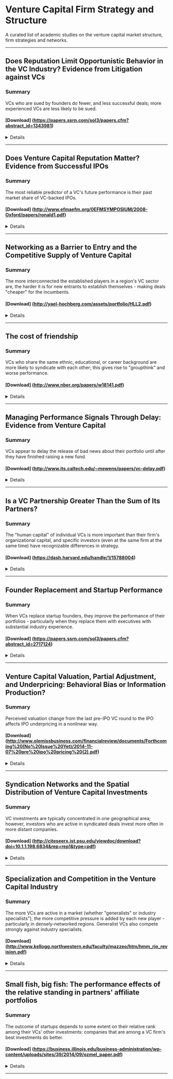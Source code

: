 # Venture Capital Firm Strategy and Structure

A curated list of academic studies on the venture capital market structure, firm strategies and networks.

---
## Does Reputation Limit Opportunistic Behavior in the VC Industry? Evidence from Litigation against VCs

### Summary

VCs who are sued by founders do fewer, and less successful deals; more experienced VCs are less likely to be sued.

#### [Download] (https://papers.ssrn.com/sol3/papers.cfm?abstract_id=1343981)


<details>

### Journal of Finance, 2012

### Authors
* Vladimir A. Atanasov - College of William and Mary 
* Vladimir I. Ivanov - US Securities & Exchange Commission
* Kate Litvak - Northwestern University 

### <summary>Abstract</summary>

> We examine the role of reputation in limiting opportunistic behavior by venture capitalists towards four types of counterparties: entrepreneurs, investors, other VCs, and buyers of VC-backed startups. Using a hand-collected database of lawsuits, we document that more reputable VCs (i.e., VCs that are older, have more deals and funds under management, and syndicate with larger networks of VCs) are less likely to be litigated. We also find that litigated VCs suffer declines in future business relative to matched peers. These declines are larger for more reputable VCs, and for VCs that are defendants to multiple lawsuits or sued by entrepreneurs.
</details>

---


## Does Venture Capital Reputation Matter? Evidence from Successful IPOs

### Summary

The most reliable predictor of a VC's future performance is their past market share of VC-backed IPOs.

#### [Download] (http://www.efmaefm.org/0EFMSYMPOSIUM/2008-Oxford/papers/ronald1.pdf)


<details>

### Paper, European Finance Management Association Annual Symposium, 2008

### Authors
* Vladimir I. Ivanov - University of Kansas
* C.N.V. Krishnan - Case Western Reserve University
* Ronald W. Masulis - Vanderbilt University
* Ajai K. Singh - Case Western Reserve University


### <summary>Abstract</summary>

> Venture capitalist (VC) reputation is a valuable trait, which yields important competitive benefits. Yet a generally accepted measure is lacking. To address this need, we investigate the relation of alternative VC reputation measures to especially successful venture investments, namely IPOs and post-IPO long-run firm performance. Post-IPO firm performance is measured by three well known standards: industry-adjusted operating performance, market-to-book ratio, and long-run listing survival. We find that a VC’s market share of VC-backed IPOs has the strongest and most consistent positive association with these post-IPO long-run performance metrics and with the frequency with which a VC’s portfolio firms subsequently successfully go public. We also explore the relation between VC reputation and private equity networks, IPO demand, post-IPO VC involvement and corporate governance. We find that more reputable VCs excel on all these dimensions, which helps explain why firms backed by more reputable VCs have greater IPO success and better post-IPO performance.
</details>

---

## Networking as a Barrier to Entry and the Competitive Supply of Venture Capital

### Summary

The more interconnected the established players in a region's VC sector are, the harder it is for new entrants to establish themselves - making deals "cheaper" for the incumbents.

#### [Download] (http://yael-hochberg.com/assets/portfolio/HLL2.pdf)


<details>

### Journal of Finance, 2010

### Authors
* Yael Hochberg - Rice University/NBER


### <summary>Abstract</summary>

> We examine whether strong networks among incumbent venture capitalists (VCs) in local markets help restrict entry by outside VCs, thus improving incumbents’ bargaining power over entrepreneurs. More densely networked markets experience less entry, with a one-standard deviation increase in network ties among incumbents reducing entry by approximately one-third. Entrants with established ties to target- market incumbents appear able to overcome this barrier to entry; in turn, incumbents react strategically to an increased threat of entry by freezing out any incumbents who facilitate entry into their market. Incumbents appear to benefit from reduced entry by paying lower prices for their deals.
</details>

---


## The cost of friendship

### Summary

VCs who share the same ethnic, educational, or career background are more likely to syndicate with each other; this gives rise to "groupthink" and worse performance.

#### [Download] (http://www.nber.org/papers/w18141.pdf)


<details>

### [Journal of Financial Economics, 2016] (http://www.sciencedirect.com/science/article/pii/S0304405X16000180)

### Authors
* Paul A. Gompers - Harvard Business School
* Vladimir Mukharlyamov - National Bureau of Economic Research
* Yuhai Xuan - University of Illinois at Urbana-Champaign


### <summary>Abstract</summary>

> We investigate how personal characteristics affect people’s desire to collaborate and whether this attraction enhances or detracts from performance in venture capital. We find that venture capitalists who share the same ethnic, educational, or career background are more likely to syndicate with each other. This homophily reduces the probability of investment success, and the detrimental effect is most prominent for early-stage investments. A variety of tests show that the cost of affinity is most likely attributable to poor decision-making by high-affinity syndicates after the investment is made. These results suggest that “birds-of-a-feather-flock-together” effects in collaboration can be costly.
</details>

---


## Managing Performance Signals Through Delay: Evidence from Venture Capital

### Summary

VCs appear to delay the release of bad news about their portfolio until after they have finished raising a new fund.

#### [Download] (http://www.its.caltech.edu/~mewens/papers/vc-delay.pdf)


<details>

### source

### Authors
* Indraneel Chakraborty - University of Miami
* Michael Ewens - California Institute of Technology


### <summary>Abstract</summary>

> This paper examines whether agency conflicts during venture capital (VC) fundraising im- pact investment behavior. Using novel investment-level decisions of VCs in the process of raising new funds, we find that venture capitalists take actions hidden from their investors, i.e. limited partners (LPs), that delay revealing negative information about VC fund performance until after a new fund is raised. After fundraising is complete, write-offs double and reinvestments in relatively worse off entrepreneurial firms increase. We find that these observations cannot be explained by strategic bundling of news or effort constraints due to the newly raised fund. Funds with both long and short fundraising track record exhibit this behavior and the delay is costly for fund investors (LPs). This strategic delay shows that fundraising incentives have real impacts on VC fund investment decisions, which are often difficult for LPs to observe.
</details>

---

## Is a VC Partnership Greater Than the Sum of Its Partners?

### Summary

The "human capital" of individual VCs is more important than their firm's organizational capital, and specific investors (even at the same firm at the same time) have recognizable differences in strategy.

#### [Download] (https://dash.harvard.edu/handle/1/15788004)


<details>

### [Journal of Finance, 2015] (http://onlinelibrary.wiley.com/doi/10.1111/jofi.12249/abstract)

### Authors
* Michael Ewens - Carnegie Mellon University
* Matthew Rhodes-Kropf - Harvard Business School


### <summary>Abstract</summary>

> This paper investigates whether individual venture capitalists have repeatable investment skill and to what extent their skill is impacted by the VC firm where they work. We examine a unique dataset that tracks the performance of individual venture capitalists’ investments across time and as they move between firms. We find evidence of skill and exit style differences even among venture partners investing at the same VC firm at the same time. Furthermore, our estimates suggest the partner’s human capital is two to five times more important than the VC firm’s organizational capital in explaining performance.
</details>

---

## Founder Replacement and Startup Performance

### Summary

When VCs replace startup founders, they improve the performance of their portfolios - particularly when they replace them with executives with substantial industry experience.

#### [Download] (https://papers.ssrn.com/sol3/papers.cfm?abstract_id=2717124)


<details>

### Working paper

### Authors
* Michael Ewens - California Institute of Technology
* Matt Marx - Massachusetts Institute of Technology


### <summary>Abstract</summary>

> We provide causal evidence that venture capitalists (VCs) improve the performance of their portfolio companies by replacing founders. Augmenting a database of U.S.- based, VC-backed startups from 1995–2008 with hand-collected information regarding turnover, we exploit shocks to the supply of outside executives via state-level changes in the enforceability of employee non-compete agreements. Although naive regressions of startup performance on founder replacement would suggest a negative correlation, this may be due to selection as founders are likely to leave or be pushed out of poorly-performing startups. Indeed, instrumented regressions reverse the sign of this effect, suggesting that replacing founders improves the performance of venture-backed entrepreneurial firms. Replacement helps more when founders hold CXO roles and when the incoming replacement has substantial work experience. The evidence points to the replacement of founders as a specific mechanism by which VCs add value.
</details>

---


## Venture Capital Valuation, Partial Adjustment, and Underpricing: Behavioral Bias or Information Production?

### Summary

Perceived valuation change from the last pre-IPO VC round to the IPO affects IPO underpricing in a nonlinear way.

#### [Download] (http://www.olemissbusiness.com/financialreview/documents/Forthcoming%20(No%20Issue%20Yet)/2014-11-07%20pre%20ipo%20pricing%20(2).pdf)


<details>

### The Financial Review, 2015

### Authors
* Jan Jindra - U.S. Securities and Exchange Commission
* Dima Leshchinskii - Menlo College


### <summary>Abstract</summary>

> Using a sample of venture capital (VC)-backed initial public offerings (IPOs), we analyze the role played by perceived valuation changes on IPO underpricing. We find that perceived valuation change from the last pre-IPO VC round to the IPO affects IPO underpricing in a nonlinear way. Further analysis indicates that information-based theories, not behavioral biases, explain this nonlinearity. We also find that the previously documented partial adjustment effect and its nonlinear impact on IPO underpricing are related to the trajectory of the perceived valuation changes, which stands in stark contrast to prior evidence of the importance of behavioral biases.
</details>

---



## Syndication Networks and the Spatial Distribution of Venture Capital Investments

### Summary

VC investments are typically concentrated in one geographical area; however, investors who are active in syndicated deals invest more often in more distant companies.

#### [Download] (http://citeseerx.ist.psu.edu/viewdoc/download?doi=10.1.1.198.6834&rep=rep1&type=pdf)


<details>

### American Journal of Sociology, 2001

### Authors
* Olav Sorenson - University of California, Los Angeles
* Toby E. Stuart - University of Chicago


### <summary>Abstract</summary>

> Sociological investigations of economic exchange reveal how institutions and social structures shape transaction patterns among economic actors. This article explores how interfirm networks in the U.S. venture capital (VC) market affect spatial patterns of exchange. Evidence suggests that information about potential investment opportunities generally circulates within geographic and industry spaces. In turn, the circumscribed flow of information within these spaces contributes to the geographic- and industry-localization of VC investments. Empirical analyses demonstrate that the social networks in the VC community — built up through the industry’s extensive use of syndicated investing — diffuse information across boundaries and therefore expand the spatial radius of exchange. Venture capitalists that build axial positions in the industry’s coinvestment network invest more frequently in spatially distant companies. Thus, variation in actors’ positioning within the structure of the market appears to differentiate market participants’ ability to overcome boundaries that otherwise would curtail exchange.
</details>

---



## Specialization and Competition in the Venture Capital Industry

### Summary

The more VCs are active in a market (whether "generalists" or industry specialists"), the more competitive pressure is added by each new player - particularly in densely-networked regions. Generalist VCs also compete strongly against industry specialists.

#### [Download] (http://www.kellogg.northwestern.edu/faculty/mazzeo/htm/hmm_rio_revision.pdf)


<details>

### Review of Industrial Organization, 2015

### Authors
* Yael V. Hochberg - Northwestern University
* Michael J. Mazzeo - Rice University
* Ryan C. McDevitt3 - Duke University


### <summary>Abstract</summary>

> An important type of product differentiation in the venture capital (VC) market is industry specialization. We estimate a market structure model to assess competition among VCs — some of which specialize in a particular industry and others of which are generalists — and find that the incremental effect of additional same-type competitors increases as the number of same-type competitors increases. Furthermore, we find that the effects of generalist VCs on specialists are substantial, and larger than the effect of same-type competitors. Estimates from other industries typically show the incremental effects falling as the number of same-type competitors increases and the effects of same-type competitors as always being larger than the effects of different-type competitors. Consistent with the presence of network effects that soften competition, these patterns are more pronounced in markets that exhibit dense organizational networks among incumbent VCs. Markets with sparser incumbent networks, by contrast, exhibit competitive patterns that resemble those of other, non-networked industries.
</details>

---



## Small fish, big fish: The performance effects of the relative standing in partners' affiliate portfolios

### Summary

The outcome of startups depends to some extent on their relative rank among their VCs' other investments: companies that are among a VC firm's best investments do better.

#### [Download] (https://business.illinois.edu/business-administration/wp-content/uploads/sites/39/2014/09/ozmel_paper.pdf)


<details>

### Strategic Management Journal, 2015

### Authors
* Umit Ozmel - Purdue University
* Isin Guler - Sabancı University School of Management, İstanbul, Turkey


### <summary>Abstract</summary>

> This study argues and demonstrates that the value of a venture’s affiliations depends in part on its relative standing in the portfolio of affiliations held by its partners. Relative standing refers to how the venture ranks among other ventures in the partner’s portfolio with respect to observable signals of quality. The relative standing of a venture in its partner’s portfolio influences the venture’s access to the partner’s resources and, subsequently, the venture’s performance. We
also argue that a venture’s relative standing becomes a more important predictor of performance when the partner has a larger portfolio or higher status. An empirical test of the equity investments by venture capital firms in 878 private biotechnology ventures between 1980 and 2004 provides support for the hypotheses.
</details>

---

